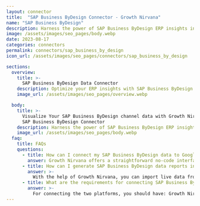 ```yaml
---
layout: connector
title:  "SAP Business ByDesign Connector - Growth Nirvana"
name: "SAP Business ByDesign"
description: Harness the power of SAP Business ByDesign ERP insights integrated into Looker Studio for strategic operational decisions.
image: /assets/images/seo_pages/body.webp
date: 2023-08-17
categories: connectors
permalink: connectors/sap_business_by_design
icon_url: /assets/images/seo_pages/connectors/sap_business_by_design

sections:
  overview:
    title: >-
      SAP Business ByDesign Data Connector
    description: Optimize your ERP insights with SAP Business ByDesign integration. Seamlessly merge ERP data from SAP Business ByDesign with Looker Studio's analytical capabilities, unlocking insights that drive operational strategies, financial planning, and operational excellence.
    image_url: /assets/images/seo_pages/overview.webp

  body:
    title: >-
      Visualize Your SAP Business ByDesign channel data with Growth Nirvana's
      SAP Business ByDesign Connector
    description: Harness the power of SAP Business ByDesign ERP insights integrated into Looker Studio for strategic operational decisions.
    image_url: /assets/images/seo_pages/body.webp
  faq:
    title: FAQs
    questions:
      - title: How can I connect my SAP Business ByDesign data to Google Data Studio/Looker Studio?
        answer: Growth Nirvana offers a straightforward no-code interface to connect to SAP Business ByDesign data sources.
      - title: How can I generate SAP Business ByDesign data reports in Looker Studio?
        answer: >-
          With the help of Growth Nirvana, you can import live data from SAP Business ByDesign into Looker Studio. These data can be viewed in charts, tables, and dashboards to generate branded reports that can be shared instantly.
      - title: What are the requirements for connecting SAP Business ByDesign and Looker Studio?
        answer: >-
          For connecting the two platforms, you should have: Growth Nirvana Account and SAP Business ByDesign Ads Account
---
```

